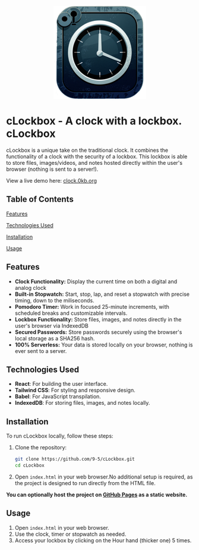 <p align="center"><img src="assets\cLockbox.png" height="250" width="250"/></p>

# cLockbox - A clock with a lockbox. cLockbox

cLockbox is a unique take on the traditional clock. It combines the functionality of a clock with the security of a lockbox. This lockbox is able to store files, images/videos, and notes hosted directly within the user's browser (nothing is sent to a server!).


View a live demo here: [clock.0kb.org](https://clock.0kb.org/)

## Table of Contents

[Features](#features)

[Technologies Used](#technologies-used)

[Installation](#installation)

[Usage](#usage)

## Features

- **Clock Functionality:** Display the current time on both a digital and analog clock
- **Built-in Stopwatch:** Start, stop, lap, and reset a stopwatch with precise timing, down to the miliseconds.
- **Pomodoro Timer:** Work in focused 25-minute increments, with scheduled breaks and customizable intervals.
- **Lockbox Functionality:** Store files, images, and notes directly in the user's browser via IndexedDB
- **Secured Passwords:** Store passwords securely using the browser's local storage as a SHA256 hash.
- **100% Serverless:** Your data is stored locally on your browser, nothing is ever sent to a server.

## Technologies Used

- **React**: For building the user interface.
- **Tailwind CSS**: For styling and responsive design.
- **Babel**: For JavaScript transpilation.
- **IndexedDB**: For storing files, images, and notes locally.

## Installation

To run cLockbox locally, follow these steps:

1. Clone the repository:
   ```bash
   git clone https://github.com/9-5/cLockbox.git
   cd cLockbox
   ```

2. Open `index.html` in your web browser.No additional setup is required, as the project is designed to run directly from the HTML file.

**You can optionally host the project on [GitHub Pages](https://pages.github.com/) as a static website.**

## Usage
1. Open `index.html` in your web browser.
2. Use the clock, timer or stopwatch as needed.
3. Access your lockbox by clicking on the Hour hand (thicker one) 5 times.
